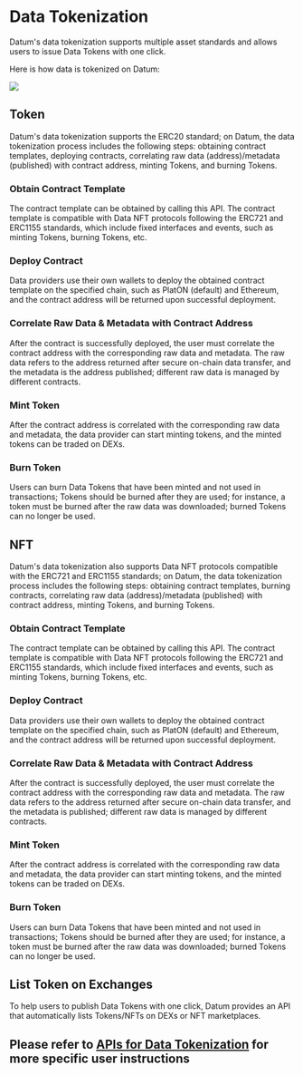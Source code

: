# Data Tokenization

Datum's data tokenization supports multiple asset standards and allows users to issue Data Tokens with one click.

Here is how data is tokenized on Datum:

![][Data Tokenization]

## Token

Datum's data tokenization supports the ERC20 standard; on Datum, the data tokenization process includes the following steps: obtaining contract templates, deploying contracts, correlating raw data (address)/metadata (published) with contract address, minting Tokens, and burning Tokens.

### Obtain Contract Template

The contract template can be obtained by calling this API. The contract template is compatible with Data NFT protocols following the ERC721 and ERC1155 standards, which include fixed interfaces and events, such as minting Tokens, burning Tokens, etc.

### Deploy Contract

Data providers use their own wallets to deploy the obtained contract template on the specified chain, such as PlatON (default) and Ethereum, and the contract address will be returned upon successful deployment.

### Correlate Raw Data & Metadata with Contract Address

After the contract is successfully deployed, the user must correlate the contract address with the corresponding raw data and metadata. The raw data refers to the address returned after secure on-chain data transfer, and the metadata is the address published; different raw data is managed by different contracts.

### Mint Token

After the contract address is correlated with  the corresponding raw data and metadata, the data provider can start minting tokens, and the minted tokens can be traded on DEXs.

### Burn Token

Users can burn Data Tokens that have been minted and not used in transactions; Tokens should be burned after they are used; for instance, a token must be burned after the raw data was downloaded; burned Tokens can no longer be used.

## NFT

Datum's data tokenization also supports Data NFT protocols compatible with the ERC721 and ERC1155 standards; on Datum, the data tokenization process includes the following steps: obtaining contract templates, burning contracts, correlating raw data (address)/metadata (published) with contract address, minting Tokens, and burning Tokens.

### Obtain Contract Template

The contract template can be obtained by calling this API. The contract template is compatible with Data NFT protocols following the ERC721 and ERC1155 standards, which include fixed interfaces and events, such as minting Tokens, burning Tokens, etc.

### Deploy Contract

Data providers use their own wallets to deploy the obtained contract template on the specified chain, such as PlatON (default) and Ethereum, and the contract address will be returned upon successful deployment.

### Correlate Raw Data & Metadata with Contract Address

After the contract is successfully deployed, the user must correlate the contract address with the corresponding raw data and metadata. The raw data refers to the address returned after secure on-chain data transfer, and the metadata is published; different raw data is managed by different contracts.

### Mint Token

After the contract address is correlated with the corresponding raw data and metadata, the data provider can start minting tokens, and the minted tokens can be traded on DEXs.

### Burn Token

Users can burn Data Tokens that have been minted and not used in transactions; Tokens should be burned after they are used; for instance, a token must be burned after the raw data was downloaded; burned Tokens can no longer be used.

## List Token on Exchanges

To help users to publish Data Tokens with one click, Datum provides an API that automatically lists Tokens/NFTs on DEXs or NFT marketplaces.

## Please refer to [APIs for Data Tokenization][api desc] for more specific user instructions

[Data Tokenization]: ../img/data_capitalization.png
[api desc]: ../APIDescription/DataTokenization.md
